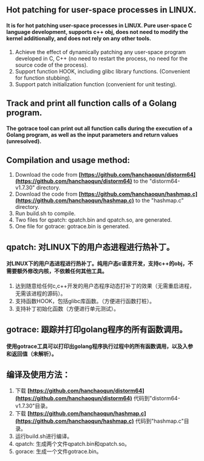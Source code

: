 ## Hot patching for user-space processes in LINUX.
#### It is for hot patching user-space processes in LINUX. Pure user-space C language development, supports c++ obj, does not need to modify the kernel additionally, and does not rely on any other tools.
1. Achieve the effect of dynamically patching any user-space program developed in C, C++ (no need to restart the process, no need for the source code of the process).
2. Support function HOOK, including glibc library functions. (Convenient for function stubbing).
3. Support patch initialization function (convenient for unit testing).

## Track and print all function calls of a Golang program.
#### The gotrace tool can print out all function calls during the execution of a Golang program, as well as the input parameters and return values (unresolved).

## Compilation and usage method:
1. Download the code from **[https://github.com/hanchaoqun/distorm64](https://github.com/hanchaoqun/distorm64)** to the "distorm64-v1.7.30" directory.
2. Download the code from **[https://github.com/hanchaoqun/hashmap.c](https://github.com/hanchaoqun/hashmap.c)** to the "hashmap.c" directory.
3. Run build.sh to compile.
4. Two files for qpatch: qpatch.bin and qpatch.so, are generated.
5. One file for gotrace: gotrace.bin is generated.


## qpatch: 对LINUX下的用户态进程进行热补丁。
#### 对LINUX下的用户态进程进行热补丁。纯用户态c语言开发，支持c++的obj，不需要额外修改内核，不依赖任何其他工具。
1. 达到随意给任何c,c++开发的用户态程序动态打补丁的效果（无需重启进程，无需该进程的源码）。
2. 支持函数HOOK，包括glibc库函数。（方便进行函数打桩）。
3. 支持补丁初始化函数（方便进行单元测试）。

## gotrace: 跟踪并打印golang程序的所有函数调用。
#### 使用gotrace工具可以打印出golang程序执行过程中的所有函数调用，以及入参和返回值（未解析）。

## 编译及使用方法：
1. 下载 **[https://github.com/hanchaoqun/distorm64](https://github.com/hanchaoqun/distorm64)** 代码到"distorm64-v1.7.30"目录。
2. 下载 **[https://github.com/hanchaoqun/hashmap.c](https://github.com/hanchaoqun/hashmap.c)** 代码到"hashmap.c"目录。
3. 运行build.sh进行编译。
4. qpatch: 生成两个文件qpatch.bin和qpatch.so。
5. gorace: 生成一个文件gotrace.bin。
